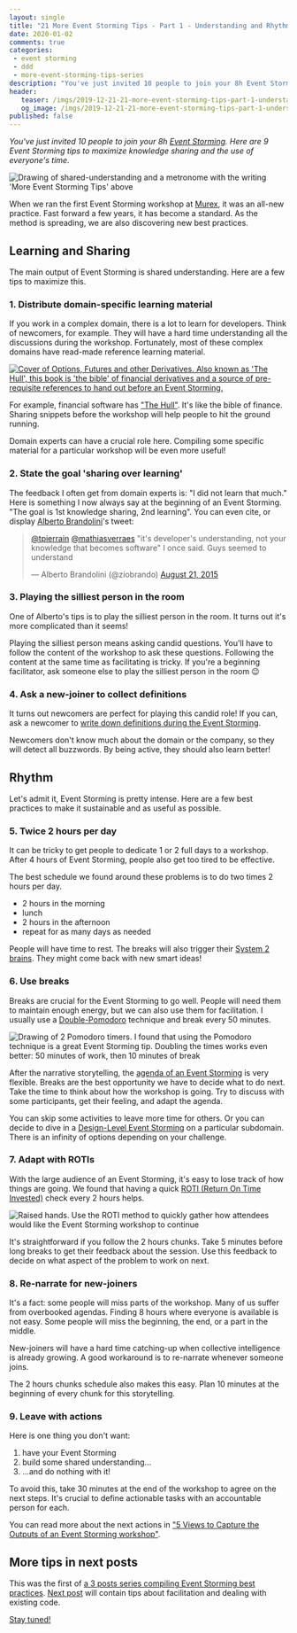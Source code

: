 ```yaml
---
layout: single
title: "21 More Event Storming Tips - Part 1 - Understanding and Rhythm"
date: 2020-01-02
comments: true
categories:
 - event storming
 - ddd
 - more-event-storming-tips-series
description: "You've just invited 10 people to join your 8h Event Storming. Here are 9 Event Storming tips. 4 to make sure everyone has required knowledge and mindset to maximize knowledge sharing. 5 to stick to a sustainable but also efficient pace, to ensure you are not wasting people's time."
header:
   teaser: /imgs/2019-12-21-21-more-event-storming-tips-part-1-understanding-and-rhythm/more-event-storming-tips-understanding-rhythm-teaser.jpeg
   og_image: /imgs/2019-12-21-21-more-event-storming-tips-part-1-understanding-and-rhythm/more-event-storming-tips-understanding-rhythm-og.jpeg
published: false
---
```

_You've just invited 10 people to join your 8h [Event Storming](https://en.wikipedia.org/wiki/Event_storming). Here are 9 Event Storming tips to maximize knowledge sharing and the use of everyone's time._

![Drawing of shared-understanding and a metronome with the writing 'More Event Storming Tips' above]({{site.url}}/imgs/2019-12-21-21-more-event-storming-tips-part-1-understanding-and-rhythm/more-event-storming-tips-understanding-rhythm.jpg)

When we ran the first Event Storming workshop at [Murex](https://www.murex.com/), it was an all-new practice. Fast forward a few years, it has become a standard. As the method is spreading, we are also discovering new best practices.

## Learning and Sharing

The main output of Event Storming is shared understanding. Here are a few tips to maximize this.

### 1. Distribute domain-specific learning material

If you work in a complex domain, there is a lot to learn for developers. Think of newcomers, for example. They will have a hard time understanding all the discussions during the workshop. Fortunately, most of these complex domains have read-made reference learning material.

[![Cover of Options, Futures and other Derivatives. Also known as 'The Hull', this book is 'the bible' of financial derivatives and a source of pre-requisite references to hand out before an Event Storming.]({{site.url}}/imgs/2019-12-21-21-more-event-storming-tips-part-1-understanding-and-rhythm/hull-cover.jpg)](https://www.amazon.com/Options-Futures-Other-Derivatives-Tenth/dp/9352866592)

For example, financial software has ["The Hull"](https://www.amazon.com/Options-Futures-Other-Derivatives-Tenth/dp/9352866592). It's like the bible of finance. Sharing snippets before the workshop will help people to hit the ground running.

Domain experts can have a crucial role here. Compiling some specific material for a particular workshop will be even more useful!

### 2. State the goal 'sharing over learning'

The feedback I often get from domain experts is: "I did not learn that much." Here is something I now always say at the beginning of an Event Storming. "The goal is 1st knowledge sharing, 2nd learning". You can even cite, or display [Alberto Brandolini](https://twitter.com/ziobrando)'s tweet:

<blockquote class="twitter-tweet"><p lang="en" dir="ltr"><a href="https://twitter.com/tpierrain?ref_src=twsrc%5Etfw">@tpierrain</a> <a href="https://twitter.com/mathiasverraes?ref_src=twsrc%5Etfw">@mathiasverraes</a> &quot;it&#39;s developer&#39;s understanding, not your knowledge that becomes software&quot; I once said. Guys seemed to understand</p>&mdash; Alberto Brandolini (@ziobrando) <a href="https://twitter.com/ziobrando/status/634668319006683136?ref_src=twsrc%5Etfw">August 21, 2015</a></blockquote> <script async src="https://platform.twitter.com/widgets.js" charset="utf-8"></script>

### 3. Playing the silliest person in the room

One of Alberto's tips is to play the silliest person in the room. It turns out it's more complicated than it seems!

Playing the silliest person means asking candid questions. You'll have to follow the content of the workshop to ask these questions. Following the content at the same time as facilitating is tricky. If you're a beginning facilitator, ask someone else to play the silliest person in the room 😉

### 4. Ask a new-joiner to collect definitions

It turns out newcomers are perfect for playing this candid role! If you can, ask a newcomer to [write down definitions during the Event Storming]({{site.url}}/5-views-to-capture-the-outputs-of-an-event-storming-workshop/).

Newcomers don't know much about the domain or the company, so they will detect all buzzwords. By being active, they should also learn better!

## Rhythm

Let's admit it, Event Storming is pretty intense. Here are a few best practices to make it sustainable and as useful as possible.

### 5. Twice 2 hours per day

It can be tricky to get people to dedicate 1 or 2 full days to a workshop. After 4 hours of Event Storming, people also get too tired to be effective.

The best schedule we found around these problems is to do two times 2 hours per day.

*   2 hours in the morning
*   lunch
*   2 hours in the afternoon
*   repeat for as many days as needed

People will have time to rest. The breaks will also trigger their [System 2 brains](https://en.wikipedia.org/wiki/Thinking,_Fast_and_Slow). They might come back with new smart ideas!

### 6. Use breaks

Breaks are crucial for the Event Storming to go well. People will need them to maintain enough energy, but we can also use them for facilitation. I usually use a [Double-Pomodoro]({{site.url}}/4-tips-that-will-make-your-ddd-big-picture-event-storming-successful/) technique and break every 50 minutes.

![Drawing of 2 Pomodoro timers. I found that using the Pomodoro technique is a great Event Storming tip. Doubling the times works even better: 50 minutes of work, then 10 minutes of break]({{site.url}}/imgs/2019-12-21-21-more-event-storming-tips-part-1-understanding-and-rhythm/double-pomodoro.jpeg)

After the narrative storytelling, the [agenda of an Event Storming]({{site.url}}/detailed-agenda-of-a-ddd-big-picture-event-storming-part-1/) is very flexible. Breaks are the best opportunity we have to decide what to do next. Take the time to think about how the workshop is going. Try to discuss with some participants, get their feeling, and adapt the agenda.

You can skip some activities to leave more time for others. Or you can decide to dive in a [Design-Level Event Storming]({{site.url}}/detailed-agenda-for-a-ddd-design-level-event-storming-part-1/) on a particular subdomain. There is an infinity of options depending on your challenge.

### 7. Adapt with ROTIs

With the large audience of an Event Storming, it's easy to lose track of how things are going. We found that having a quick [ROTI (Return On Time Invested)](http://www.agile-ux.com/2009/01/09/return-on-time-invested-a-roti-for-your-meetings/) check every 2 hours helps.

![Raised hands. Use the ROTI method to quickly gather how attendees would like the Event Storming workshop to continue]({{site.url}}/imgs/2019-12-21-21-more-event-storming-tips-part-1-understanding-and-rhythm/hand-vote.jpg)

It's straightforward if you follow the 2 hours chunks. Take 5 minutes before long breaks to get their feedback about the session. Use this feedback to decide on what aspect of the problem to work on next.

### 8. Re-narrate for new-joiners

It's a fact: some people will miss parts of the workshop. Many of us suffer from overbooked agendas. Finding 8 hours where everyone is available is not easy. Some people will miss the beginning, the end, or a part in the middle.

New-joiners will have a hard time catching-up when collective intelligence is already growing. A good workaround is to re-narrate whenever someone joins.

The 2 hours chunks schedule also makes this easy. Plan 10 minutes at the beginning of every chunk for this storytelling.

### 9. Leave with actions

Here is one thing you don't want:

1.  have your Event Storming
2.  build some shared understanding...
3.  ...and do nothing with it!

To avoid this, take 30 minutes at the end of the workshop to agree on the next steps. It's crucial to define actionable tasks with an accountable person for each.

You can read more about the next actions in ["5 Views to Capture the Outputs of an Event Storming workshop"]({{site.url}}/5-views-to-capture-the-outputs-of-an-event-storming-workshop/).

## More tips in next posts

This was the first of [a 3 posts series compiling Event Storming best practices]({{site.url}}/categories#more-event-storming-tips-series). [Next post](http://eepurl.com/dxKE95) will contain tips about facilitation and dealing with existing code.

[Stay tuned!](http://eepurl.com/dxKE95)
